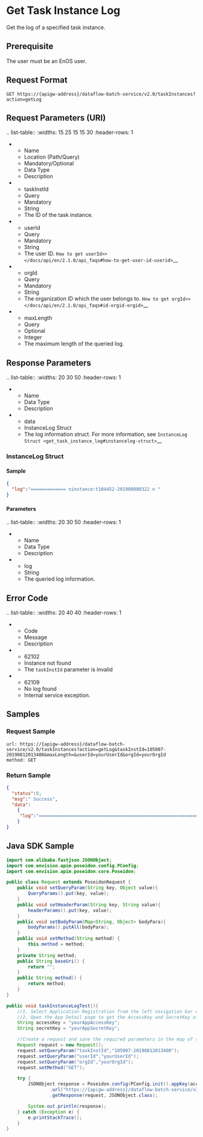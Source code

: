# Get Task Instance Log

Get the log of a specified task instance.

## Prerequisite

The user must be an EnOS user.

## Request Format

```
GET https://{apigw-address}/dataflow-batch-service/v2.0/taskInstances?action=getLog
```

## Request Parameters (URI)

.. list-table::
   :widths: 15 25 15 15 30
   :header-rows: 1

   * - Name
     - Location (Path/Query)
     - Mandatory/Optional
     - Data Type
     - Description
   * - taskInstId
     - Query
     - Mandatory
     - String
     - The ID of the task instance.
   * - userId
     - Query
     - Mandatory
     - String
     - The user ID. `How to get userId>> </docs/api/en/2.1.0/api_faqs#how-to-get-user-id-userid>`__
   * - orgId
     - Query
     - Mandatory
     - String
     - The organization ID which the user belongs to. `How to get orgId>> </docs/api/en/2.1.0/api_faqs#id-orgid-orgid>`__
   * - maxLength
     - Query
     - Optional
     - Integer
     - The maximum length of the queried log.


## Response Parameters

.. list-table::
   :widths: 20 30 50
   :header-rows: 1

   * - Name
     - Data Type
     - Description
   * - data
     - InstanceLog Struct
     - The log information struct. For more information, see `InstanceLog Struct <get_task_instance_log#instancelog-struct>`__

### InstanceLog Struct

#### Sample

```json
{
  "log":"============= ninstance:t104452-201908080322 n "
}
```

#### Parameters

.. list-table::
   :widths: 20 30 50
   :header-rows: 1

   * - Name
     - Data Type
     - Description
   * - log
     - String
     - The queried log information.


## Error Code

.. list-table::
   :widths: 20 40 40
   :header-rows: 1

   * - Code
     - Message
     - Description
   * - 62102
     - Instance not found
     - The `taskInstId` parameter is invalid
   * - 62109
     - No log found
     - Internal service exception.


## Samples

### Request Sample
```
url: https://{apigw-address}/dataflow-batch-service/v2.0/taskInstances?action=getLog&taskInstId=105007-20190812013400&maxLength=&userId=yourUserId&orgId=yourOrgId
method: GET
```

### Return Sample

```json
{
  "status":0,
  "msg":" Success",
  "data":
    {
     "log":"=========================================================================nrun  num:t1ninstance:t104452-201908080322ncmdline:techo "uuu"nsubmitter:tdb_envisionncurrent time:tThu Aug 08 03:22:38 UTC 2019n=======================================nuuun"
    }
}
```



## Java SDK Sample

```java
import com.alibaba.fastjson.JSONObject;
import com.envision.apim.poseidon.config.PConfig;
import com.envision.apim.poseidon.core.Poseidon;

public class Request extends PoseidonRequest {
    public void setQueryParam(String key, Object value){
        QueryParams().put(key, value);
    }
    public void setHeaderParam(String key, String value){
        headerParams().put(key, value);
    }
    public void setBodyParam(Map<String, Object> bodyPara){
        bodyParams().putAll(bodyPara);
    }
    public void setMethod(String method) {
        this.method = method;
    }
    private String method;
    public String baseUri() {
        return "";
    }
    public String method() {
        return method;
    }
}

public void taskInstanceLogTest(){
    //1. Select Application Registration from the left navigation bar of EnOS Console.
    //2. Open the App Detail page to get the AccessKey and SecretKey of the application.
    String accessKey = "yourAppAccessKey";
    String secretKey = "yourAppSecretKey";

    //Create a request and save the required parameters in the map of the Query.
    Request request = new Request();
    request.setQueryParam("taskInstId","105007-20190812013400");
    request.setQueryParam("userId","yourUserId");
    request.setQueryParam("orgId","yourOrgId");
    request.setMethod("GET");

    try {
        JSONObject response = Poseidon.config(PConfig.init().appKey(accessKey).appSecret(secretKey).debug())
                .url("https://{apigw-address}/dataflow-batch-service/v2.0/taskInstances?action=getLog")
                .getResponse(request, JSONObject.class);

        System.out.println(response);
    } catch (Exception e) {
        e.printStackTrace();
    }
}
```
